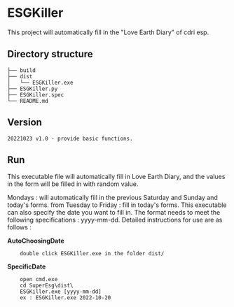 # ESGKiller

This project will automatically fill in the "Love Earth Diary" of cdri esp.

## Directory structure

```
├── build
├── dist
│   └── ESGKiller.exe
├── ESGKiller.py
├── ESGKiller.spec
└── README.md
```
## Version

```
20221023 v1.0 - provide basic functions.
```

## Run

This executable file will automatically fill in Love Earth Diary, and the values ​​in the form will be filled in with random value.

Mondays : will automatically fill in the previous Saturday and Sunday and today's forms.
from Tuesday to Friday : fill in today's forms.
This executable can also specify the date you want to fill in. The format needs to meet the following specifications : yyyy-mm-dd.
Detailed instructions for use are as follows :

__AutoChoosingDate__

```
    double click ESGKiller.exe in the folder dist/
```

__SpecificDate__

```
    open cmd.exe
    cd SuperEsg\dist\
    ESGKiller.exe [yyyy-mm-dd]
    ex : ESGKiller.exe 2022-10-20
```